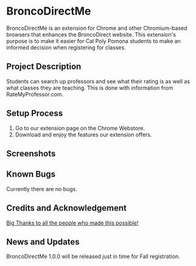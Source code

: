 # BroncoDirectMe
BroncoDirectMe is an extension for Chrome and other Chromium-based browsers that enhances the BroncoDirect website. This extension's purpose is to make it easier for Cal Poly Pomona students to make an informed decision when registering for classes.

## Project Description
Students can search up professors and see what their rating is as well as what classes they are teaching. This is done with information from RateMyProfessor.com. 

## Setup Process
1. Go to our extension page on the Chrome Webstore.
2. Download and enjoy the features our extension offers.


## Screenshots

## Known Bugs
Currently there are no bugs.

## Credits and Acknowledgement
[Big Thanks to all the people who made this possible!](https://broncodirectme.github.io/Website/credits)

## News and Updates
BroncoDirectMe 1.0.0 will be released just in time for Fall registration.
